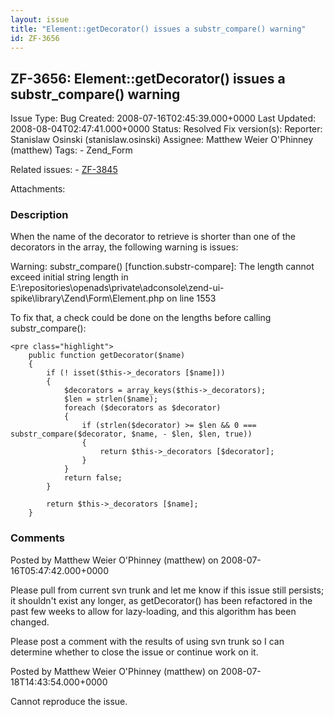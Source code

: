 ```yaml
---
layout: issue
title: "Element::getDecorator() issues a substr_compare() warning"
id: ZF-3656
---
```


ZF-3656: Element::getDecorator() issues a substr\_compare() warning
-------------------------------------------------------------------

 Issue Type: Bug Created: 2008-07-16T02:45:39.000+0000 Last Updated: 2008-08-04T02:47:41.000+0000 Status: Resolved Fix version(s): 
 Reporter:  Stanislaw Osinski (stanislaw.osinski)  Assignee:  Matthew Weier O'Phinney (matthew)  Tags: - Zend\_Form
 
 Related issues: - [ZF-3845](/issues/browse/ZF-3845)
 
 Attachments: 
### Description

When the name of the decorator to retrieve is shorter than one of the decorators in the array, the following warning is issues:

Warning: substr\_compare() [function.substr-compare]: The length cannot exceed initial string length in E:\\repositories\\openads\\private\\adconsole\\zend-ui-spike\\library\\Zend\\Form\\Element.php on line 1553

To fix that, a check could be done on the lengths before calling substr\_compare():

 
    <pre class="highlight">
        public function getDecorator($name)
        {
            if (! isset($this->_decorators [$name]))
            {
                $decorators = array_keys($this->_decorators);
                $len = strlen($name);
                foreach ($decorators as $decorator)
                {
                    if (strlen($decorator) >= $len && 0 === substr_compare($decorator, $name, - $len, $len, true))
                    {
                        return $this->_decorators [$decorator];
                    }
                }
                return false;
            }
            
            return $this->_decorators [$name];
        }


 

 

### Comments

Posted by Matthew Weier O'Phinney (matthew) on 2008-07-16T05:47:42.000+0000

Please pull from current svn trunk and let me know if this issue still persists; it shouldn't exist any longer, as getDecorator() has been refactored in the past few weeks to allow for lazy-loading, and this algorithm has been changed.

Please post a comment with the results of using svn trunk so I can determine whether to close the issue or continue work on it.

 

 

Posted by Matthew Weier O'Phinney (matthew) on 2008-07-18T14:43:54.000+0000

Cannot reproduce the issue.

 

 
